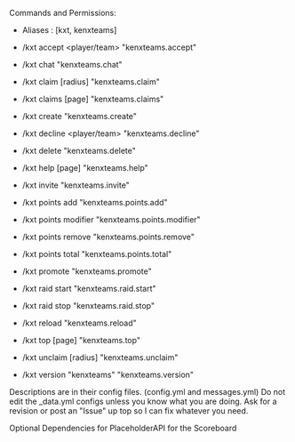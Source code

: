 Commands and Permissions:
- Aliases : [kxt, kenxteams]

- /kxt accept <player/team> "kenxteams.accept"
- /kxt chat "kenxteams.chat"
- /kxt claim [radius] "kenxteams.claim"
- /kxt claims [page] "kenxteams.claims"
- /kxt create <team> "kenxteams.create"
- /kxt decline <player/team> "kenxteams.decline"
- /kxt delete "kenxteams.delete"
- /kxt help [page] "kenxteams.help"
- /kxt invite <player> "kenxteams.invite"
- /kxt points add <points> "kenxteams.points.add"
- /kxt points modifier "kenxteams.points.modifier"
- /kxt points remove <points> "kenxteams.points.remove"
- /kxt points total "kenxteams.points.total"
- /kxt promote <player> "kenxteams.promote"
- /kxt raid start <team> "kenxteams.raid.start"
- /kxt raid stop "kenxteams.raid.stop"
- /kxt reload "kenxteams.reload"
- /kxt top [page] "kenxteams.top"
- /kxt unclaim [radius] "kenxteams.unclaim"
- /kxt version "kenxteams" "kenxteams.version"

Descriptions are in their config files. (config.yml and messages.yml)
Do not edit the _data.yml configs unless you know what you are doing.
Ask for a revision or post an "Issue" up top so I can fix whatever you need.

Optional Dependencies for PlaceholderAPI for the Scoreboard

